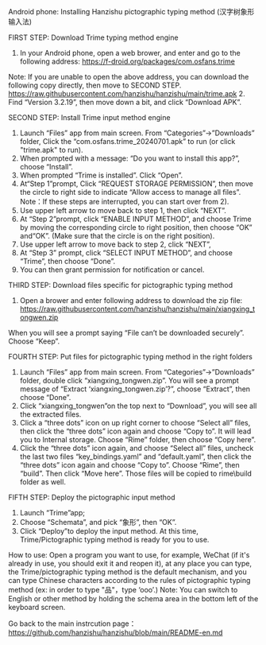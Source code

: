 Android phone: Installing Hanzishu pictographic typing method (汉字树象形输入法) 


FIRST STEP: Download Trime typing method engine

1.	In your Android phone, open a web brower, and enter and go to the following address:
https://f-droid.org/packages/com.osfans.trime

Note: If you are unable to open the above address, you can download the following copy directly, then move to SECOND STEP.
	https://raw.githubusercontent.com/hanzishu/hanzishu/main/trime.apk
2.	Find “Version 3.2.19”, then move down a bit, and click “Download APK”.


SECOND STEP: Install Trime input method engine

1.	Launch “Files” app from main screen. From “Categories”->”Downloads” folder, Click the “com.osfans.trime_20240701.apk” to run (or click "trime.apk" to run).
2.	When prompted with a message: “Do you want to install this app?”, choose “Install”.
3.	When prompted “Trime is installed”. Click “Open”.
4.	At“Step 1”prompt,  Click “REQUEST STORAGE PERMISSION”, then move the circle to right side to indicate “Allow access to manage all files”.
Note：If these steps are interrupted, you can start over from 2).
5.	Use upper left arrow to move back to step 1, then click “NEXT”.
6.	At “Step 2”prompt,  click “ENABLE INPUT METHOD”, and choose Trime by moving the corresponding circle to right position, then choose “OK” and“OK”. (Make sure that the circle is on the right position).
7.	Use upper left arrow to move back to step 2, click “NEXT”,
8.	At “Step 3” prompt, click “SELECT INPUT METHOD”, and choose “Trime”, then choose “Done”.
9.	You can then grant permission for notification or cancel.

THIRD STEP: Download files specific for pictographic typing method
1. Open a brower and enter following address to download the zip file:
https://raw.githubusercontent.com/hanzishu/hanzishu/main/xiangxing_tongwen.zip

When you will see a prompt saying “File can’t be downloaded securely”. Choose “Keep”.


FOURTH STEP: Put files for pictographic typing method in the right folders

1.	Launch “Files” app from main screen. From “Categories”->”Downloads” folder, double click “xiangxing_tongwen.zip”. You will see a prompt message of “Extract ‘xiangxing_tongwen.zip’?”, choose “Extract”, then choose “Done”.
2.	Click “xiangxing_tongwen”on the top next to “Download”, you will see all the extracted files.
3.	Click a “three dots” icon on up right corner to choose “Select all” files, then click the “three dots” icon again and choose “Copy to”. It will lead you to Internal storage. Choose “Rime” folder, then choose “Copy here”.
4.	Click the “three dots” icon again, and choose “Select all” files, uncheck the last two files “key_bindings.yaml” and “default.yaml”, then click the “three dots” icon again and choose “Copy to”. Choose “Rime”, then “build”. Then click “Move here”. Those files will be copied to rime\build folder as well.


FIFTH STEP: Deploy the pictographic input method

1. Launch “Trime”app;
2. Choose “Schemata”, and pick “象形”, then “OK”.
3. Click “Deploy”to deploy the input method.
At this time, Trime/Pictographic typing method is ready for you to use.

How to use: Open a program you want to use, for example, WeChat (if it's already in use, you should exit it and reopen it), at any place you can type, the Trime/pictographic typing method is the default mechanism, and you can type Chinese characters according to the rules of pictographic typing method (ex: in order to type "品"，type ‘ooo’.) 
Note: You can switch to English or other method by holding the schema area in the bottom left of the keyboard screen. 

Go back to the main instrcution page： https://github.com/hanzishu/hanzishu/blob/main/README-en.md